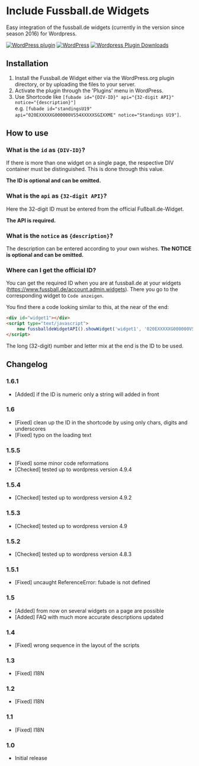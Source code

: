# Include Fussball.de Widgets

Easy integration of the fussball.de widgets (currently in the version since season 2016) for Wordpress.

[![WordPress plugin](https://img.shields.io/wordpress/plugin/v/include-fussball-de-widgets.svg?style=flat-square)](https://de.wordpress.org/plugins/include-fussball-de-widgets)
[![WordPress](https://img.shields.io/wordpress/v/include-fussball-de-widgets.svg?style=flat-square)](https://de.wordpress.org/plugins/include-fussball-de-widgets)
[![Wordpress Plugin Downloads](https://img.shields.io/wordpress/plugin/dt/include-fussball-de-widgets.svg)](https://de.wordpress.org/plugins/include-fussball-de-widgets)

## Installation

1. Install the Fussball.de Widget either via the WordPress.org plugin directory, or by uploading the files to your server.
1. Activate the plugin through the 'Plugins' menu in WordPress.
1. Use Shortcode like `[fubade id="{DIV-ID}" api="{32-digit API}" notice="{description}"]`<br>
   e.g. `[fubade id="standingsU19" api="020EXXXXXG000000VS54XXXXXSGIXXME" notice="Standings U19"]`.

## How to use

### What is the `id` as `{DIV-ID}`?

If there is more than one widget on a single page, the respective DIV container must be distinguished. This is done through this value.

**The ID is optional and can be omitted.**

### What is the `api` as `{32-digit API}`?

Here the 32-digit ID must be entered from the official Fußball.de-Widget.

**The API is required.**

### What is the `notice` as `{description}`?

The description can be entered according to your own wishes.
**The NOTICE is optional and can be omitted.**

### Where can I get the official ID?

You can get the required ID when you are at fussball.de at your widgets (<https://www.fussball.de/account.admin.widgets>). There you go to the corresponding widget to `Code anzeigen`.

You find there a code looking similar to this, at the near of the end:

```html
<div id="widget1"></div>
<script type="text/javascript">
	new fussballdeWidgetAPI().showWidget('widget1', '020EXXXXXG000000VS54XXXXXSGIXXME');
</script>
```

The long (32-digit) number and letter mix at the end is the ID to be used.

## Changelog

### 1.6.1

- [Added] if the ID is numeric only a string will added in front

### 1.6

- [Fixed] clean up the ID in the shortcode by using only chars, digits and underscores
- [Fixed] typo on the loading text

### 1.5.5

- [Fixed] some minor code reformations
- [Checked] tested up to wordpress version 4.9.4

### 1.5.4

- [Checked] tested up to wordpress version 4.9.2

### 1.5.3

- [Checked] tested up to wordpress version 4.9

### 1.5.2

- [Checked] tested up to wordpress version 4.8.3

### 1.5.1

- [Fixed] uncaught ReferenceError: fubade is not defined

### 1.5

- [Added] from now on several widgets on a page are possible
- [Added] FAQ with much more accurate descriptions updated

### 1.4

- [Fixed] wrong sequence in the layout of the scripts

### 1.3

- [Fixed] I18N

### 1.2

- [Fixed] I18N

### 1.1

- [Fixed] I18N

### 1.0

- Initial release
